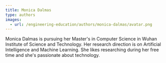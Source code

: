 ```yaml
---
title: Monica Dalmas
type: authors
images:
  - url: /engineering-education/authors/monica-dalmas/avatar.png 
---
```

Monica Dalmas is pursuing her Master's in Computer Science in Wuhan Institute of Science and Technology. Her research direction is on Artificial Intelligence and Machine Learning. She likes researching during her free time and she's passionate about technology.